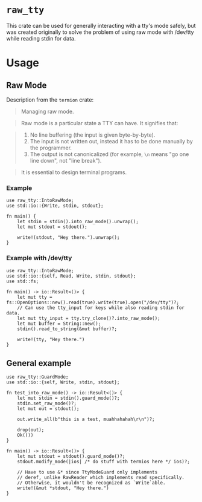 # `raw_tty`

This crate can be used for generally interacting with a tty's mode safely, but was
created originally to solve the problem of using raw mode with /dev/tty while reading
stdin for data.

# Usage


## Raw Mode

Description from the `termion` crate:
>Managing raw mode.

>Raw mode is a particular state a TTY can have. It signifies that:

>1. No line buffering (the input is given byte-by-byte).
>2. The input is not written out, instead it has to be done manually by the programmer.
>3. The output is not canonicalized (for example, `\n` means "go one line down", not "line
>   break").

>It is essential to design terminal programs.

### Example

```no_run
use raw_tty::IntoRawMode;
use std::io::{Write, stdin, stdout};
                                                                                           
fn main() {
    let stdin = stdin().into_raw_mode().unwrap();
    let mut stdout = stdout();
                                                                                           
    write!(stdout, "Hey there.").unwrap();
}
```

### Example with /dev/tty

```
use raw_tty::IntoRawMode;
use std::io::{self, Read, Write, stdin, stdout};
use std::fs;
                                                                                           
fn main() -> io::Result<()> {
    let mut tty = fs::OpenOptions::new().read(true).write(true).open("/dev/tty")?;
    // Can use the tty_input for keys while also reading stdin for data.
    let mut tty_input = tty.try_clone()?.into_raw_mode();
    let mut buffer = String::new();
    stdin().read_to_string(&mut buffer)?;
                                                                                           
    write!(tty, "Hey there.")
}
```

## General example

```no_run
use raw_tty::GuardMode;
use std::io::{self, Write, stdin, stdout};
                                                                                           
fn test_into_raw_mode() -> io::Result<()> {
    let mut stdin = stdin().guard_mode()?;
    stdin.set_raw_mode()?;
    let mut out = stdout();
                                                                                           
    out.write_all(b"this is a test, muahhahahah\r\n")?;
                                                                                           
    drop(out);
    Ok(())
}
                                                                                           
fn main() -> io::Result<()> {
    let mut stdout = stdout().guard_mode()?;
    stdout.modify_mode(|ios| /* do stuff with termios here */ ios)?;
                                                                                           
    // Have to use &* since TtyModeGuard only implements
    // deref, unlike RawReader which implements read specifically.
    // Otherwise, it wouldn't be recognized as `Write`able.
    write!(&mut *stdout, "Hey there.")
}
                                                                                           
```
